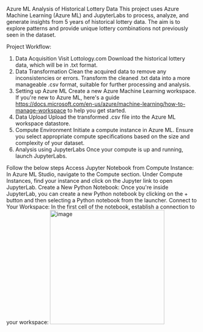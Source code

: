 Azure ML Analysis of Historical Lottery Data
This project uses Azure Machine Learning (Azure ML) and JupyterLabs to process, analyze, and generate insights from 5 years of historical lottery data. The aim is to explore patterns and provide unique lottery combinations not previously seen in the dataset.

Project Workflow:
1. Data Acquisition
Visit Lottology.com
Download the historical lottery data, which will be in .txt format.
2. Data Transformation
Clean the acquired data to remove any inconsistencies or errors.
Transform the cleaned .txt data into a more manageable .csv format, suitable for further processing and analysis.
3. Setting up Azure ML
Create a new Azure Machine Learning workspace. If you're new to Azure ML, here's a guide https://docs.microsoft.com/en-us/azure/machine-learning/how-to-manage-workspace to help you get started.
4. Data Upload
Upload the transformed .csv file into the Azure ML workspace datastore.
5. Compute Environment
Initiate a compute instance in Azure ML. Ensure you select appropriate compute specifications based on the size and complexity of your dataset.
6. Analysis using JupyterLabs
Once your compute is up and running, launch JupyterLabs.

Follow the below steps
Access Jupyter Notebook from Compute Instance:
In Azure ML Studio, navigate to the Compute section.
Under Compute Instances, find your instance and click on the Jupyter link to open JupyterLab.
Create a New Python Notebook:
Once you're inside JupyterLab, you can create a new Python notebook by clicking on the + button and then selecting a Python notebook from the launcher.
Connect to Your Workspace:
In the first cell of the notebook, establish a connection to your workspace:
<img width="299" alt="image" src="https://github.com/ShadlieKamaldien/lotto/assets/54892771/454d8c74-03ab-471a-bf82-43c84b330119">



